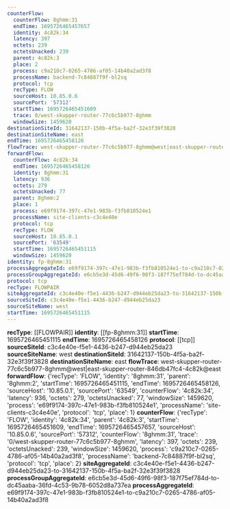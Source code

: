 ```yaml
---
counterFlow:
  counterFlow: 8ghmm:31
  endTime: 1695726465457657
  identity: 4c82k:34
  latency: 397
  octets: 239
  octetsUnacked: 239
  parent: 4c82k:3
  place: 2
  process: c9a210c7-0265-4786-af05-14b40a2ad3f8
  processName: backend-7c84887f9f-bl2sq
  protocol: tcp
  recType: FLOW
  sourceHost: 10.85.0.6
  sourcePort: '57312'
  startTime: 1695726465451609
  trace: 0/west-skupper-router-77c6c5b977-8ghmm
  windowSize: 1459620
destinationSiteId: 31642137-150b-4f5a-ba2f-32e3f39f3828
destinationSiteName: east
endTime: 1695726465458126
flowTrace: west-skupper-router-77c6c5b977-8ghmm@west|east-skupper-router-846db47fc4-4c82k@east
forwardFlow:
  counterFlow: 4c82k:34
  endTime: 1695726465458126
  identity: 8ghmm:31
  latency: 936
  octets: 279
  octetsUnacked: 77
  parent: 8ghmm:2
  place: 1
  process: e69f9174-397c-47e1-983b-f3fb810524e1
  processName: site-clients-c3c4e40e
  protocol: tcp
  recType: FLOW
  sourceHost: 10.85.0.1
  sourcePort: '63549'
  startTime: 1695726465451115
  windowSize: 1459620
identity: fp-8ghmm:31
processAggregateId: e69f9174-397c-47e1-983b-f3fb810524e1-to-c9a210c7-0265-4786-af05-14b40a2ad3f8
processGroupAggregateId: e6cb5e3d-45d6-49f6-98f3-187f75ef784d-to-dc45aaba-36fd-4c53-9b78-6052d8a737ea
protocol: tcp
recType: FLOWPAIR
siteAggregateId: c3c4e40e-f5e1-4436-b247-d944eb25da23-to-31642137-150b-4f5a-ba2f-32e3f39f3828
sourceSiteId: c3c4e40e-f5e1-4436-b247-d944eb25da23
sourceSiteName: west
startTime: 1695726465451115
---
```

**recType**: [[FLOWPAIR]]
**identity**: [[fp-8ghmm:31]]
**startTime**: 1695726465451115
**endTime**: 1695726465458126
**protocol**: [[tcp]]
**sourceSiteId**: c3c4e40e-f5e1-4436-b247-d944eb25da23
**sourceSiteName**: west
**destinationSiteId**: 31642137-150b-4f5a-ba2f-32e3f39f3828
**destinationSiteName**: east
**flowTrace**: west-skupper-router-77c6c5b977-8ghmm@west|east-skupper-router-846db47fc4-4c82k@east
**forwardFlow**: {'recType': 'FLOW', 'identity': '8ghmm:31', 'parent': '8ghmm:2', 'startTime': 1695726465451115, 'endTime': 1695726465458126, 'sourceHost': '10.85.0.1', 'sourcePort': '63549', 'counterFlow': '4c82k:34', 'latency': 936, 'octets': 279, 'octetsUnacked': 77, 'windowSize': 1459620, 'process': 'e69f9174-397c-47e1-983b-f3fb810524e1', 'processName': 'site-clients-c3c4e40e', 'protocol': 'tcp', 'place': 1}
**counterFlow**: {'recType': 'FLOW', 'identity': '4c82k:34', 'parent': '4c82k:3', 'startTime': 1695726465451609, 'endTime': 1695726465457657, 'sourceHost': '10.85.0.6', 'sourcePort': '57312', 'counterFlow': '8ghmm:31', 'trace': '0/west-skupper-router-77c6c5b977-8ghmm', 'latency': 397, 'octets': 239, 'octetsUnacked': 239, 'windowSize': 1459620, 'process': 'c9a210c7-0265-4786-af05-14b40a2ad3f8', 'processName': 'backend-7c84887f9f-bl2sq', 'protocol': 'tcp', 'place': 2}
**siteAggregateId**: c3c4e40e-f5e1-4436-b247-d944eb25da23-to-31642137-150b-4f5a-ba2f-32e3f39f3828
**processGroupAggregateId**: e6cb5e3d-45d6-49f6-98f3-187f75ef784d-to-dc45aaba-36fd-4c53-9b78-6052d8a737ea
**processAggregateId**: e69f9174-397c-47e1-983b-f3fb810524e1-to-c9a210c7-0265-4786-af05-14b40a2ad3f8